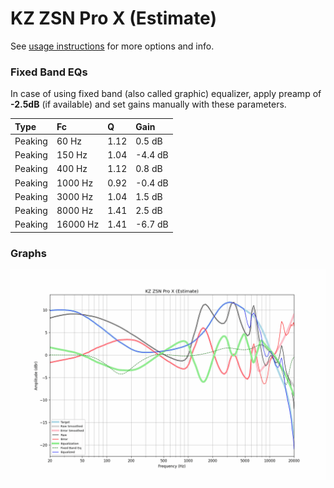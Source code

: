 # KZ ZSN Pro X (Estimate)
See [usage instructions](https://github.com/jaakkopasanen/AutoEq#usage) for more options and info.

### Fixed Band EQs
In case of using fixed band (also called graphic) equalizer, apply preamp of **-2.5dB**
(if available) and set gains manually with these parameters.

| Type    | Fc       |    Q | Gain    |
|:--------|:---------|:-----|:--------|
| Peaking | 60 Hz    | 1.12 | 0.5 dB  |
| Peaking | 150 Hz   | 1.04 | -4.4 dB |
| Peaking | 400 Hz   | 1.12 | 0.8 dB  |
| Peaking | 1000 Hz  | 0.92 | -0.4 dB |
| Peaking | 3000 Hz  | 1.04 | 1.5 dB  |
| Peaking | 8000 Hz  | 1.41 | 2.5 dB  |
| Peaking | 16000 Hz | 1.41 | -6.7 dB |

### Graphs
![](./KZ%20ZSN%20Pro%20X%20(Estimate).png)